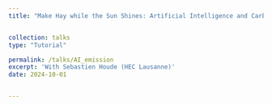 ```yaml
---
title: "Make Hay while the Sun Shines: Artificial Intelligence and Carbon Emissions"


collection: talks
type: "Tutorial"

permalink: /talks/AI_emission
excerpt: 'With Sebastien Houde (HEC Lausanne)'
date: 2024-10-01


---
```




